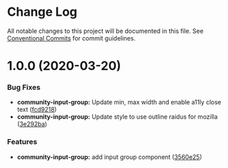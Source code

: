 # Change Log

All notable changes to this project will be documented in this file.
See [Conventional Commits](https://conventionalcommits.org) for commit guidelines.

# 1.0.0 (2020-03-20)


### Bug Fixes

* **community-input-group:** Update min, max width and enable a11ly close text ([fcd9218](https://github.com/telus/tds-community/commit/fcd9218))
* **community-input-group:** Update style to use outline raidus for mozilla ([3e292ba](https://github.com/telus/tds-community/commit/3e292ba))


### Features

* **community-input-group:** add input group component ([3560e25](https://github.com/telus/tds-community/commit/3560e25))
